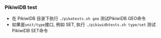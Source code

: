 ### PikiwiDB test

* 在 PikiwiDB 目录下执行 `./pikatests.sh geo` 测试PikiwiDB GEO命令
* 如果是`unit/type`接口, 例如 SET, 执行 `./pikiwidbtests.sh type/set` 测试PikiwiDB SET命令